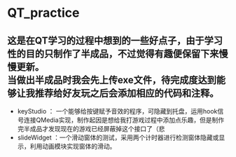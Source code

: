 # QT_practice
这是在QT学习的过程中想到的一些好点子，由于学习性的目的只制作了半成品，不过觉得有趣便保留下来慢慢更新。  
当做出半成品时我会先上传exe文件，待完成度达到能够让我推荐给好友玩之后会添加相应的代码和注释。
---
* keyStudio ： 一个能够给按键赋予音效的程序，可隐藏到托盘，运用hook信号连接QMedia实现，制作起因是想给我打游戏过程中添加点乐趣，但是制作完半成品才发现现在的游戏已经屏蔽掉这个接口了（悲
* slideWidget ：一个滑动窗体的测试，采用两个计时器进行检测窗体隐藏或显示，利用动画模块实现窗体的滑动。
